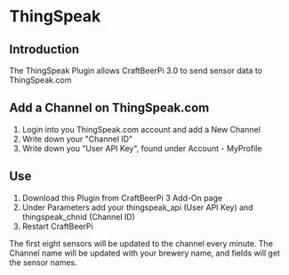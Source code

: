 # ThingSpeak

## Introduction
The ThingSpeak Plugin allows CraftBeerPi 3.0 to send sensor data to ThingSpeak.com

## Add a Channel on ThingSpeak.com
1. Login into you ThingSpeak.com account and add a New Channel
2. Write down your "Channel ID"
3. Write down you "User API Key", found under Account - MyProfile

## Use
1. Download this Plugin from CraftBeerPi 3 Add-On page
2. Under Parameters add your thingspeak_api (User API Key) and thingspeak_chnid (Channel ID)
3. Restart CraftBeerPi

The first eight sensors will be updated to the channel every minute. 
The Channel name will be updated with your brewery name, and fields will get the sensor names.
